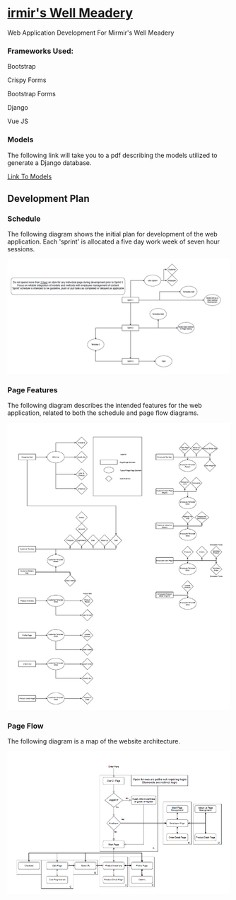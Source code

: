 # [irmir's Well Meadery](http://mcbridz.pythonanywhere.com/)
Web Application Development For Mirmir's Well Meadery

### Frameworks Used:

Bootstrap

Crispy Forms

Bootstrap Forms

Django

Vue JS

### Models

The following link will take you to a pdf describing the models utilized to generate a Django database.

[Link To Models](/diagrams/Models.pdf)

## Development Plan

### Schedule

The following diagram shows the initial plan for development of the web application. Each 'sprint' is allocated a five day work week of seven hour sessions.

![Sprint Plan](/diagrams/SprintPlanning.png)

### Page Features

The following diagram describes the intended features for the web application, related to both the schedule and page flow diagrams.

![Page Features](/diagrams/FeatureBreakDown.png)

### Page Flow

The following diagram is a map of the website architecture.

![Page Flow](/diagrams/PageFlow.png)



